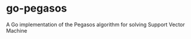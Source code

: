go-pegasos
==========

A Go implementation of the Pegasos algorithm for solving Support Vector Machine